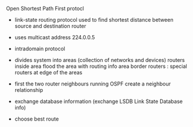 Open Shortest Path First protocl

- link-state routing protocol used to find shortest distance between source and destination router
- uses multicast address 224.0.0.5
- intradomain protocol
- divides system into areas (collection of networks and devices)
	  routers inside area flood the area with routing info
	  area border routers : special routers at edge of the areas

- first the two router neighbours running OSPF create a neighbour relationship
- exchange database information (exchange LSDB Link State Database info)
- choose best route